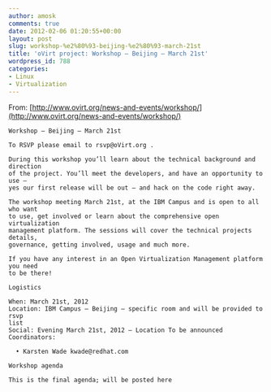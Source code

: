 ```yaml
---
author: amosk
comments: true
date: 2012-02-06 01:20:55+00:00
layout: post
slug: workshop-%e2%80%93-beijing-%e2%80%93-march-21st
title: 'oVirt project: Workshop – Beijing – March 21st'
wordpress_id: 788
categories:
- Linux
- Virtualization
---
```


From: [http://www.ovirt.org/news-and-events/workshop/](http://www.ovirt.org/news-and-events/workshop/)

    
    Workshop – Beijing – March 21st
    
    To RSVP please email to rsvp@oVirt.org .
    
    During this workshop you’ll learn about the technical background and direction
    of the project. You’ll meet the developers, and have an opportunity to use –
    yes our first release will be out – and hack on the code right away.
    
    The workshop meeting March 21st, at the IBM Campus and is open to all who want
    to use, get involved or learn about the comprehensive open virtualization
    management platform. The sessions will cover the technical projects details,
    governance, getting involved, usage and much more.
    
    If you have any interest in an Open Virtualization Management platform you need
    to be there!
    
    Logistics
    
    When: March 21st, 2012
    Location: IBM Campus – Beijing — specific room and will be provided to rsvp
    list
    Social: Evening March 21st, 2012 — Location To be announced
    Coordinators:
    
      • Karsten Wade kwade@redhat.com
    
    Workshop agenda
    
    This is the final agenda; will be posted here
